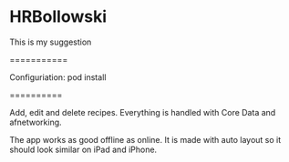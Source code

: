 HRBollowski
===========

This is my suggestion

===========

Configuriation: 
	pod install

==========

Add, edit and delete recipes. 
Everything is handled with Core Data and afnetworking. 

The app works as good offline as online. It is made with auto layout so it should look similar on iPad and iPhone.